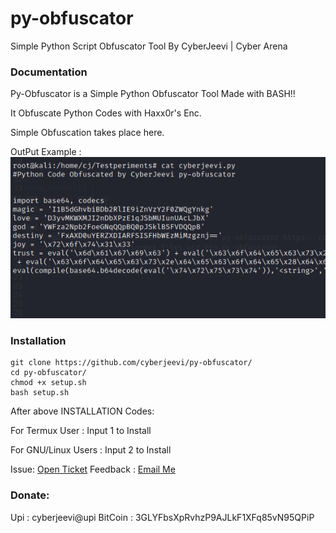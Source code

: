 # py-obfuscator
Simple Python Script Obfuscator Tool By CyberJeevi | Cyber Arena

### Documentation

Py-Obfuscator is a Simple Python Obfuscator Tool Made with BASH!!

It Obfuscate Python Codes with Haxx0r's Enc.

Simple Obfuscation takes place here.

OutPut Example :
<img src="example.png">
### Installation
```
git clone https://github.com/cyberjeevi/py-obfuscator/
cd py-obfuscator/
chmod +x setup.sh
bash setup.sh
```
After above INSTALLATION Codes:

For Termux User : Input 1 to Install 

For GNU/Linux Users : Input 2 to Install


Issue: [Open Ticket](https://github.com/cyberjeevi/py-obfuscator/issues/new)
Feedback : [Email Me](cyberjeevi@gmail.com)

### Donate:
Upi : cyberjeevi@upi
BitCoin : 3GLYFbsXpRvhzP9AJLkF1XFq85vN95QPiP
